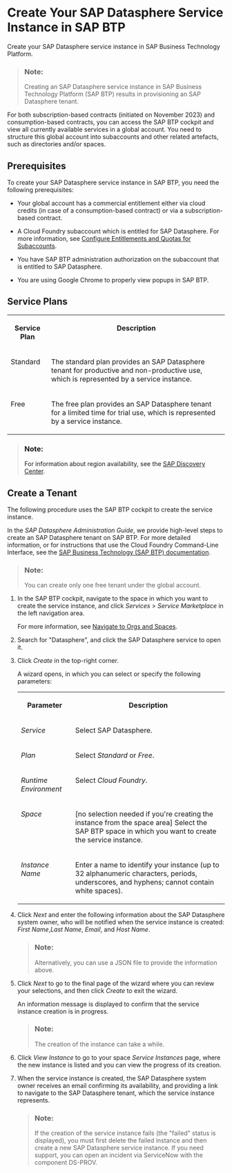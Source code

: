 <!-- loio54288aa4843c4856aba8333742a661ea -->

# Create Your SAP Datasphere Service Instance in SAP BTP

Create your SAP Datasphere service instance in SAP Business Technology Platform.

> ### Note:  
> Creating an SAP Datasphere service instance in SAP Business Technology Platform \(SAP BTP\) results in provisioning an SAP Datasphere tenant.

For both subscription-based contracts \(initiated on November 2023\) and consumption-based contracts, you can access the SAP BTP cockpit and view all currently available services in a global account. You need to structure this global account into subaccounts and other related artefacts, such as directories and/or spaces.



<a name="loio54288aa4843c4856aba8333742a661ea__section_tl2_gh5_ytb"/>

## Prerequisites

To create your SAP Datasphere service instance in SAP BTP, you need the following prerequisites:

-   Your global account has a commercial entitlement either via cloud credits \(in case of a consumption-based contract\) or via a subscription-based contract.
-   A Cloud Foundry subaccount which is entitled for SAP Datasphere. For more information, see [Configure Entitlements and Quotas for Subaccounts](https://help.sap.com/viewer/65de2977205c403bbc107264b8eccf4b/Cloud/en-US/5ba357b4fa1e4de4b9fcc4ae771609da.html).
-   You have SAP BTP administration authorization on the subaccount that is entitled to SAP Datasphere.

-   You are using Google Chrome to properly view popups in SAP BTP.




<a name="loio54288aa4843c4856aba8333742a661ea__section_i3t_yg5_ytb"/>

## Service Plans


<table>
<tr>
<th valign="top">

Service Plan

</th>
<th valign="top">

Description

</th>
</tr>
<tr>
<td valign="top">

Standard

</td>
<td valign="top">

The standard plan provides an SAP Datasphere tenant for productive and non-productive use, which is represented by a service instance.

</td>
</tr>
<tr>
<td valign="top">

Free

</td>
<td valign="top">

The free plan provides an SAP Datasphere tenant for a limited time for trial use, which is represented by a service instance.

</td>
</tr>
</table>

> ### Note:  
> For information about region availability, see the [SAP Discovery Center](https://discovery-center.cloud.sap/serviceCatalog/sap-data-warehouse-cloud).



<a name="loio54288aa4843c4856aba8333742a661ea__section_t3t_yg5_ytb"/>

## Create a Tenant

The following procedure uses the SAP BTP cockpit to create the service instance.

In the *SAP Datasphere Administration Guide*, we provide high-level steps to create an SAP Datasphere tenant on SAP BTP. For more detailed information, or for instructions that use the Cloud Foundry Command-Line Interface, see the [SAP Business Technology \(SAP BTP\) documentation](https://help.sap.com/viewer/65de2977205c403bbc107264b8eccf4b/Cloud/en-US/73beb06e127f4e47b849aa95344aabe1.html).

> ### Note:  
> You can create only one free tenant under the global account.

1.  In the SAP BTP cockpit, navigate to the space in which you want to create the service instance, and click *Services* \> *Service Marketplace* in the left navigation area.

    For more information, see [Navigate to Orgs and Spaces](https://help.sap.com/viewer/65de2977205c403bbc107264b8eccf4b/Cloud/en-US/5bf87353bf994819b8803e5910d8450f.html?q=Navigate%20to%20orgs%20and%20spaces).

2.  Search for "Datasphere", and click the SAP Datasphere service to open it.
3.  Click *Create* in the top-right corner.

    A wizard opens, in which you can select or specify the following parameters:


    <table>
    <tr>
    <th valign="top">

    Parameter
    
    </th>
    <th valign="top">

    Description
    
    </th>
    </tr>
    <tr>
    <td valign="top">
    
    *Service*
    
    </td>
    <td valign="top">
    
    Select SAP Datasphere.
    
    </td>
    </tr>
    <tr>
    <td valign="top">
    
    *Plan*
    
    </td>
    <td valign="top">
    
    Select *Standard* or *Free*.
    
    </td>
    </tr>
    <tr>
    <td valign="top">
    
    *Runtime Environment*
    
    </td>
    <td valign="top">
    
    Select *Cloud Foundry*.
    
    </td>
    </tr>
    <tr>
    <td valign="top">
    
    *Space*
    
    </td>
    <td valign="top">
    
    \[no selection needed if you're creating the instance from the space area\] Select the SAP BTP space in which you want to create the service instance.
    
    </td>
    </tr>
    <tr>
    <td valign="top">
    
    *Instance Name*
    
    </td>
    <td valign="top">
    
    Enter a name to identify your instance \(up to 32 alphanumeric characters, periods, underscores, and hyphens; cannot contain white spaces\).
    
    </td>
    </tr>
    </table>
    
4.  Click *Next* and enter the following information about the SAP Datasphere system owner, who will be notified when the service instance is created: *First Name*,*Last Name*, *Email*, and *Host Name*.

    > ### Note:  
    > Alternatively, you can use a JSON file to provide the information above.

5.  Click *Next* to go to the final page of the wizard where you can review your selections, and then click *Create* to exit the wizard.

    An information message is displayed to confirm that the service instance creation is in progress.

    > ### Note:  
    > The creation of the instance can take a while.

6.  Click *View Instance* to go to your space *Service Instances* page, where the new instance is listed and you can view the progress of its creation.
7.  When the service instance is created, the SAP Datasphere system owner receives an email confirming its availability, and providing a link to navigate to the SAP Datasphere tenant, which the service instance represents.

    > ### Note:  
    > If the creation of the service instance fails \(the "failed" status is displayed\), you must first delete the failed instance and then create a new SAP Datasphere service instance. If you need support, you can open an incident via ServiceNow with the component DS-PROV.



